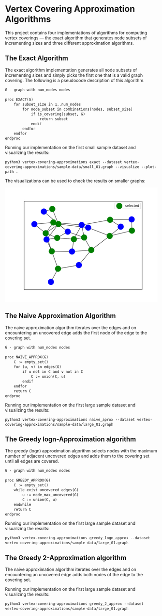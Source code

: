 # Vertex Covering Approximation Algorithms

This project contains four implementations of algorithms for computing vertex coverings — the exact algorithm that generates node subsets of incrementing sizes and three different approximation algorithms.

## The Exact Algorithm

The exact algorithm implementation generates all node subsets of incrementing sizes and simply picks the first one that is a valid graph covering. The following is a pseudocode description of this algorithm.

```
G - graph with num_nodes nodes

proc EXACT(G)
    for subset_size in 1..num_nodes
        for node_subset in combinations(nodes, subset_size)
            if is_covering(subset, G)
                return subset
            endif
        endfor
    endfor
endproc
```

Running our implementation on the first small sample dataset and visualizing the results:
```
python3 vertex-covering-approximations exact --dataset vertex-covering-approximations/sample-data/small_01.graph --visualize --plot-path .
```

The visualizations can be used to check the results on smaller graphs:

![This is an image](./sample-visualization/small_01_exact.svg)


## The Naive Approximation Algorithm

The naive approximation algorithm iterates over the edges and on encountering an uncovered edge adds the first node of the edge to the covering set.

```
G - graph with num_nodes nodes

proc NAIVE_APPROX(G)
    C := empty_set()
    for (u, v) in edges(G)
        if u not in C and v not in C
            C := union(C, u)
        endif
    endfor
    return C
endproc
```

Running our implementation on the first large sample dataset and visualizing the results:
```
python3 vertex-covering-approximations naive_aprox --dataset vertex-covering-approximations/sample-data/large_01.graph
```

## The Greedy logn-Approximation algorithm

The greedy (logn) approximation algorithm selects nodes with the maximum number of adjacent uncovered edges and adds them to the covering set until all edges are covered.

```
G - graph with num_nodes nodes

proc GREEDY_APPROX(G)
    C := empty_set()
    while exist_uncovered_edges(G)
        u := node_max_uncovered(G)
        C := union(C, u)
    endwhile
    return C
endproc
```
Running our implementation on the first large sample dataset and visualizing the results:
```
python3 vertex-covering-approximations greedy_logn_approx --dataset vertex-covering-approximations/sample-data/large_01.graph
```

## The Greedy 2-Approximation algorithm

The naive approximation algorithm iterates over the edges and on encountering an uncovered edge adds both nodes of the edge to the covering set.

Running our implementation on the first large sample dataset and visualizing the results:
```
python3 vertex-covering-approximations greedy_2_approx --dataset vertex-covering-approximations/sample-data/large_01.graph
```
